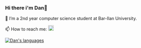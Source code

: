### Hi there i'm Dan👋

📘 I’m a 2nd year computer science student at Bar-Ilan University.

📫 How to reach me: 
<a href="https://www.linkedin.com/in/dan-saada-45a055250">
         <img src= "https://user-images.githubusercontent.com/112869076/194754989-431bed8a-979b-4f63-a549-2f74ae95f528.png"
         width="18" height="18">
      </a>

[![Dan's languages](https://github-readme-stats.vercel.app/api/top-langs/?username=DanSaada&layout=compact)](https://github.com/DanSaada/github-readme-stats)


<!--
**DanSaada/DanSaada** is a ✨ _special_ ✨ repository because its `README.md` (this file) appears on your GitHub profile.
[![Dan's GitHub stats](https://github-readme-stats.vercel.app/api?username=DanSaada)](https://github.com/DanSaada/github-readme-stats)

- 🔭 I’m currently working on ...
- 🌱 I’m currently learning ...
- 👯 I’m looking to collaborate on ...
- 🤔 I’m looking for help with ...
- 💬 Ask me about ...
- 📫 How to reach me: ...
- 😄 Pronouns: ...
- ⚡ Fun fact: ...
-->
